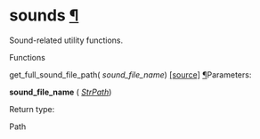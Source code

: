 # sounds [¶](https://docs.manim.community/en/stable/reference/manim.utils.sounds.html\#module-manim.utils.sounds "Link to this heading")

Sound-related utility functions.

Functions

get\_full\_sound\_file\_path( _sound\_file\_name_) [\[source\]](https://docs.manim.community/en/stable/_modules/manim/utils/sounds.html#get_full_sound_file_path) [¶](https://docs.manim.community/en/stable/reference/manim.utils.sounds.html#manim.utils.sounds.get_full_sound_file_path "Link to this definition")Parameters:

**sound\_file\_name** ( [_StrPath_](https://docs.manim.community/en/stable/reference/manim.typing.html#manim.typing.StrPath "manim.typing.StrPath"))

Return type:

Path